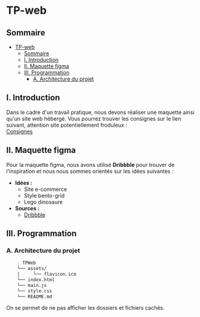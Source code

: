 # TP-web

## Sommaire

- [TP-web](#tp-web)
  - [Sommaire](#sommaire)
  - [I. Introduction](#i-introduction)
  - [II. Maquette figma](#ii-maquette-figma)
  - [III. Programmation](#iii-programmation)
    - [A. Architecture du projet](#a-architecture-du-projet)

## I. Introduction

Dans le cadre d'un travail pratique, nous devons réaliser une maquette ainsi qu'un site web hébergé.
Vous pourrez trouver les consignes sur le lien suivant, attention site potentiellement froduleux : </br>
[Consignes](https://mickael-martin-nevot.com/univ-amu/iut/but-informatique/developpement-d-interfaces-web/?:s18-projet.pdf)

## II. Maquette figma

Pour la maquette figma, nous avons utilisé **Dribbble** pour trouver de l'inspiration et nous nous sommes orientés sur les idées suivantes :

- **Idées :**
  - Site e-commerce
  - Style bento-grid
  - Lego dinosaure
- **Sources :**
  - [Dribbble](https://dribbble.com)

## III. Programmation

### A. Architecture du projet

```bash
    . TPWeb
    └── assets/
    |     └── flavicon.ico
    └── index.html
    └── main.js
    └── style.css
    └── README.md
```

On se permet de ne pas afficher les dossiers et fichiers cachés.
